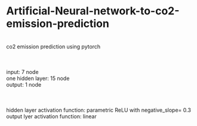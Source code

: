 # Artificial-Neural-network-to-co2-emission-prediction
<br>co2 emission prediction using pytorch 
<br><br><br>
<br>input: 7 node
<br>one hidden layer: 15 node
<br>output: 1 node
<br><br><br>
<br>hidden layer activation function: parametric ReLU with negative_slope= 0.3
<br>output lyer activation function: linear


